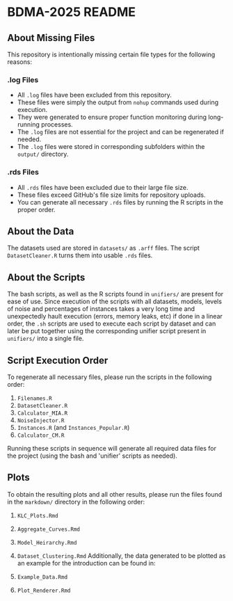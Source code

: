 # BDMA-2025 README

## About Missing Files

This repository is intentionally missing certain file types for the following reasons:

### .log Files

-   All `.log` files have been excluded from this repository.
-   These files were simply the output from `nohup` commands used during execution.
-   They were generated to ensure proper function monitoring during long-running processes.
-   The `.log` files are not essential for the project and can be regenerated if needed.
-   The `.log` files were stored in corresponding subfolders within the `output/` directory.

### .rds Files

-   All `.rds` files have been excluded due to their large file size.
-   These files exceed GitHub's file size limits for repository uploads.
-   You can generate all necessary `.rds` files by running the R scripts in the proper order.

## About the Data

The datasets used are stored in `datasets/` as `.arff` files. The script `DatasetCleaner.R` turns them into usable `.rds` files.

## About the Scripts

The bash scripts, as well as the R scripts found in `unifiers/` are present for ease of use. Since execution of the scripts with all datasets, models,
levels of noise and percentages of instances takes a very long time and unexpectedly hault execution (errors, memory leaks, etc) if done in a linear order, 
the `.sh` scripts are used to execute each script by dataset and can later be put together using the corresponding unifier script present in `unifiers/` into a single file.

## Script Execution Order

To regenerate all necessary files, please run the scripts in the following order:

1.  `Filenames.R`
2.  `DatasetCleaner.R`
3.  `Calculator_MIA.R`
4.  `NoiseInjector.R`
5.  `Instances.R` (and `Instances_Popular.R`)
6.  `Calculator_CM.R`

Running these scripts in sequence will generate all required data files for the project (using the bash and 'unifier' scripts as needed).

## Plots

To obtain the resulting plots and all other results, please run the files found in the `markdown/` directory in the following order:

1.  `KLC_Plots.Rmd`
2.  `Aggregate_Curves.Rmd`
3.  `Model_Heirarchy.Rmd`
4.  `Dataset_Clustering.Rmd` 
Additionally, the data generated to be plotted as an example for the introduction can be found in:

1.  `Example_Data.Rmd`
2.  `Plot_Renderer.Rmd`
